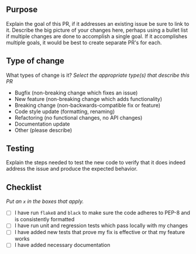 ## Purpose
Explain the goal of this PR, if it addresses an existing issue be sure to link to it. Describe the big picture of your changes here, perhaps using a bullet list if multiple changes are done to accomplish a single goal.  If it accomplishes multiple goals, it would be best to create separate PR's for each. 

## Type of change
What types of change is it?
_Select the appropriate type(s) that describe this PR_

- Bugfix (non-breaking change which fixes an issue)
- New feature (non-breaking change which adds functionality)
- Breaking change (non-backwards-compatible fix or feature)
- Code style update (formatting, renaming)
- Refactoring (no functional changes, no API changes)
- Documentation update
- Other (please describe)

## Testing
Explain the steps needed to test the new code to verify that it does indeed address the issue and produce the expected behavior.

## Checklist
_Put an `x` in the boxes that apply._

- [ ] I have run `flake8` and `black` to make sure the code adheres to PEP-8 and is consistently formatted
- [ ] I have run unit and regression tests which pass locally with my changes
- [ ] I have added new tests that prove my fix is effective or that my feature works
- [ ] I have added necessary documentation
